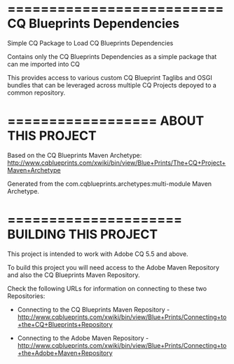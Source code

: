 ==========================
CQ Blueprints Dependencies
==========================

Simple CQ Package to Load CQ Blueprints Dependencies

Contains only the CQ Blueprints Dependencies as a simple package that can me imported into CQ

This provides access to various custom CQ Blueprint Taglibs and OSGI bundles that can be leveraged across multiple CQ Projects depoyed to a common repository.


==================
ABOUT THIS PROJECT
==================

Based on the CQ Blueprints Maven Archetype:
http://www.cqblueprints.com/xwiki/bin/view/Blue+Prints/The+CQ+Project+Maven+Archetype

Generated from the com.cqblueprints.archetypes:multi-module Maven Archetype.


=====================
BUILDING THIS PROJECT
=====================

This project is intended to work with Adobe CQ 5.5 and above.

To build this project you will need access to the Adobe Maven Repository and also the CQ Blueprints Maven Repository.

Check the following URLs for information on connecting to these two Repositories:

* Connecting to the CQ Blueprints Maven Repository - http://www.cqblueprints.com/xwiki/bin/view/Blue+Prints/Connecting+to+the+CQ+Blueprints+Repository

* Connecting to the Adobe Maven Repository - http://www.cqblueprints.com/xwiki/bin/view/Blue+Prints/Connecting+to+the+Adobe+Maven+Repository
